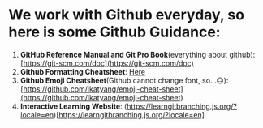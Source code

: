 # We work with Github everyday, so here is some Github Guidance:
1. **GitHub Reference Manual and Git Pro Book**(everything about github): [https://git-scm.com/doc](https://git-scm.com/doc)
2. **Github Formatting Cheatsheet**: [Here](https://docs.github.com/en/get-started/writing-on-github/getting-started-with-writing-and-formatting-on-github/basic-writing-and-formatting-syntax)
3. **Github Emoji Cheatsheet**(Github cannot change font, so...:upside_down_face:):[https://github.com/ikatyang/emoji-cheat-sheet](https://github.com/ikatyang/emoji-cheat-sheet)
4. **Interactive Learning Website**: (https://learngitbranching.js.org/?locale=en)[https://learngitbranching.js.org/?locale=en]
